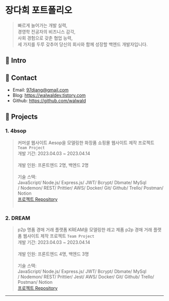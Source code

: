 # 장다희 포트폴리오
> 빠르게 늘어가는 개발 실력,<br>
> 경영학 전공자의 비즈니스 감각,<br>
> 사회 경험으로 갖춘 협업 능력,<br>
> 세 가지를 두루 갖추어 당신의 회사와 함께 성장할 백엔드 개발자입니다.
      
## 📍 Intro
## 📍 Contact
- Email: 97djang@gmail.com
- Blog: https://walwaldev.tistory.com
- Github: https://github.com/walwald
      
## 📍 Projects
### 1. 4bsop
> 커머셜 웹사이트 Aesop을 모델링한 화장품 쇼핑몰 웹사이트 제작 프로젝트 `Team Project`    
개발 기간: 2023.04.03 ~ 2023.04.14        <br><br>
개발 인원: 프론트엔드 2명, 백엔드 2명 <br><br>
기술 스택:      
JavaScript/ Node.js/ Express.js/ JWT/ Bcrypt/ Dbmate/ MySql       
/ Nodemon/ REST/ Prittier/ AWS/ Docker/ Git/ Github/ Trello/ Postman/ Notion    
[프로젝트 Repository](https://github.com/walwald/44-1st-four-branch-backend)
<br><br>
### 2. DREAM
> p2p 명품 경매 거래 플랫폼 KREAM을 모델링한 레고 제품 p2p 경매 거래 플랫폼 웹사이트 제작 프로젝트 `Team Project`    
개발 기간: 2023.04.03 ~ 2023.04.14        <br><br>
개발 인원: 프론트엔드 4명, 백엔드 3명 <br><br>
기술 스택:      
JavaScript/ Node.js/ Express.js/ JWT/ Bcrypt/ Dbmate/ MySql       
/ Nodemon/ REST/ Prittier/ Jest/ AWS/ Docker/ Git/ Github/ Trello/ Postman/ Notion    
[프로젝트 Repository](https://github.com/walwald/44-1st-four-branch-backend)
***
